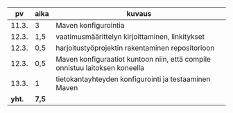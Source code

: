 pv | aika | kuvaus
-- | ---- | ------
11.3. | 3 | Maven konfigurointia
12.3. | 1,5 | vaatimusmäärittelyn kirjoittaminen, linkitykset
12.3. | 0,5 | harjoitustyöprojektin rakentaminen repositorioon
12.3. | 0,5 | Maven konfiguraatiot kuntoon niin, että compile onnistuu laitoksen koneella
13.3. | 1 | tietokantayhteyden konfigurointi ja testaaminen Maven
**yht.** | **7,5** |


